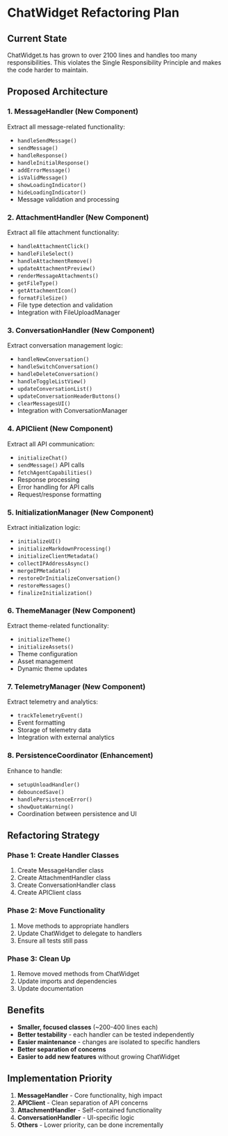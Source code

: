 # ChatWidget Refactoring Plan

## Current State
ChatWidget.ts has grown to over 2100 lines and handles too many responsibilities. This violates the Single Responsibility Principle and makes the code harder to maintain.

## Proposed Architecture

### 1. **MessageHandler** (New Component)
Extract all message-related functionality:
- `handleSendMessage()`
- `sendMessage()`
- `handleResponse()`
- `handleInitialResponse()`
- `addErrorMessage()`
- `isValidMessage()`
- `showLoadingIndicator()`
- `hideLoadingIndicator()`
- Message validation and processing

### 2. **AttachmentHandler** (New Component)
Extract all file attachment functionality:
- `handleAttachmentClick()`
- `handleFileSelect()`
- `handleAttachmentRemove()`
- `updateAttachmentPreview()`
- `renderMessageAttachments()`
- `getFileType()`
- `getAttachmentIcon()`
- `formatFileSize()`
- File type detection and validation
- Integration with FileUploadManager

### 3. **ConversationHandler** (New Component)
Extract conversation management logic:
- `handleNewConversation()`
- `handleSwitchConversation()`
- `handleDeleteConversation()`
- `handleToggleListView()`
- `updateConversationList()`
- `updateConversationHeaderButtons()`
- `clearMessagesUI()`
- Integration with ConversationManager

### 4. **APIClient** (New Component)
Extract all API communication:
- `initializeChat()`
- `sendMessage()` API calls
- `fetchAgentCapabilities()`
- Response processing
- Error handling for API calls
- Request/response formatting

### 5. **InitializationManager** (New Component)
Extract initialization logic:
- `initializeUI()`
- `initializeMarkdownProcessing()`
- `initializeClientMetadata()`
- `collectIPAddressAsync()`
- `mergeIPMetadata()`
- `restoreOrInitializeConversation()`
- `restoreMessages()`
- `finalizeInitialization()`

### 6. **ThemeManager** (New Component)
Extract theme-related functionality:
- `initializeTheme()`
- `initializeAssets()`
- Theme configuration
- Asset management
- Dynamic theme updates

### 7. **TelemetryManager** (New Component)
Extract telemetry and analytics:
- `trackTelemetryEvent()`
- Event formatting
- Storage of telemetry data
- Integration with external analytics

### 8. **PersistenceCoordinator** (Enhancement)
Enhance to handle:
- `setupUnloadHandler()`
- `debouncedSave()`
- `handlePersistenceError()`
- `showQuotaWarning()`
- Coordination between persistence and UI

## Refactoring Strategy

### Phase 1: Create Handler Classes
1. Create MessageHandler class
2. Create AttachmentHandler class
3. Create ConversationHandler class
4. Create APIClient class

### Phase 2: Move Functionality
1. Move methods to appropriate handlers
2. Update ChatWidget to delegate to handlers
3. Ensure all tests still pass

### Phase 3: Clean Up
1. Remove moved methods from ChatWidget
2. Update imports and dependencies
3. Update documentation

## Benefits
- **Smaller, focused classes** (~200-400 lines each)
- **Better testability** - each handler can be tested independently
- **Easier maintenance** - changes are isolated to specific handlers
- **Better separation of concerns**
- **Easier to add new features** without growing ChatWidget

## Implementation Priority
1. **MessageHandler** - Core functionality, high impact
2. **APIClient** - Clean separation of API concerns
3. **AttachmentHandler** - Self-contained functionality
4. **ConversationHandler** - UI-specific logic
5. **Others** - Lower priority, can be done incrementally
